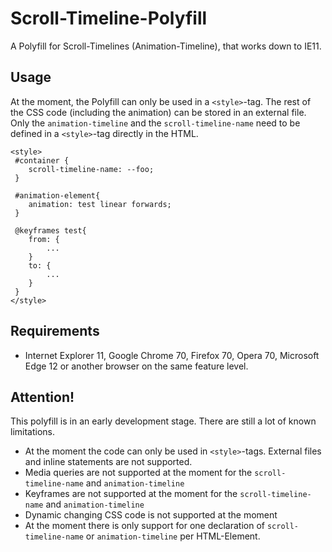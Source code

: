 # Scroll-Timeline-Polyfill
A Polyfill for Scroll-Timelines (Animation-Timeline), that works down to IE11.

## Usage
At the moment, the Polyfill can only be used in a `<style>`-tag. The rest of the CSS code (including the animation) can be stored in an external file. Only the `animation-timeline` and the `scroll-timeline-name` need to be defined in a `<style>`-tag directly in the HTML.

```
<style>
 #container {
    scroll-timeline-name: --foo;
 }

 #animation-element{
    animation: test linear forwards;
 }

 @keyframes test{
    from: {
        ...
    }
    to: {
        ...
    }
 }
</style>
```

## Requirements
- Internet Explorer 11, Google Chrome 70, Firefox 70, Opera 70, Microsoft Edge 12 or another browser on the same feature level.

## Attention!
This polyfill is in an early development stage. There are still a lot of known limitations.
- At the moment the code can only be used in `<style>`-tags. External files and inline statements are not supported.
- Media queries are not supported at the moment for the `scroll-timeline-name` and `animation-timeline`
- Keyframes are not supported at the moment for the `scroll-timeline-name` and `animation-timeline`
- Dynamic changing CSS code is not supported at the moment
- At the moment there is only support for one declaration of `scroll-timeline-name` or `animation-timeline` per HTML-Element. 
